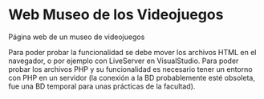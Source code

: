 # Web Museo de los Videojuegos
Página web de un museo de videojuegos

Para poder probar la funcionalidad se debe mover los archivos HTML en el navegador, o por ejemplo con LiveServer en VisualStudio. Para poder probar los archivos PHP y su funcionalidad es necesario tener un entorno con PHP en un servidor (la conexión a la BD probablemente esté obsoleta, fue una BD temporal para unas prácticas de la facultad).
